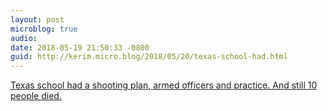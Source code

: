 ```yaml
---
layout: post
microblog: true
audio: 
date: 2018-05-19 21:50:33 -0800
guid: http://kerim.micro.blog/2018/05/20/texas-school-had.html
---
```

[Texas school had a shooting plan, armed officers and practice. And still 10 people died.](https://www.washingtonpost.com/national/santa-fe-school-had-a-shooting-plan-armed-officers-and-practice-and-still-10-people-died/2018/05/19/58b1b55e-5b8d-11e8-8b92-45fdd7aaef3c_story.html?noredirect=on&utm_term=.ef09ecb682d4)
